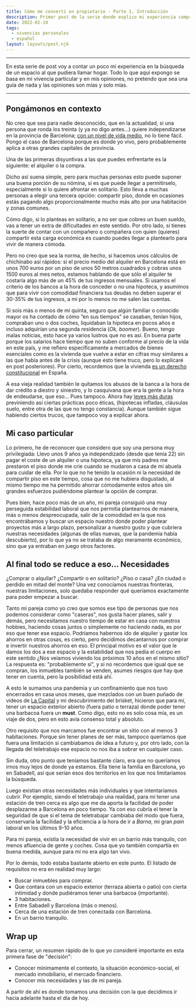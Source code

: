 ```yaml
---
title: Cómo me convertí en propietario - Parte 1, Introducción
description: Primer post de la serie donde explico mi experiencia comprando un inmueble
date: 2022-02-10
tags:
  - vivencias personales
  - español
layout: layouts/post.njk
---
```


---

En esta serie de post voy a contar un poco mi experiencia en la búsqueda de un espacio al que pudiera llamar hogar. Todo lo que aquí expongo se basa en mi vivencia particular y en mis opiniones, no pretendo que sea una guía de nada y las opiniones son mías y solo mías.

---

## Pongámonos en contexto

No creo que sea para nadie desconocido, que en la actualidad, si una persona que ronda los treinta (y ya no digo antes…) quiere independizarse en la provincia de Barcelona; [con un nivel de vida medio](https://www.ine.es/jaxiT3/Datos.htm?t=13928#!tabs-grafico), no lo tiene fácil. Pongo el caso de Barcelona porque es donde yo vivo, pero probablemente aplica a otras grandes capitales de provincia.

Una de las primeras disyuntivas a las que puedes enfrentarte es la siguiente: el alquiler o la compra.

Dicho así suena simple, pero para muchas personas esto puede suponer una buena porción de su nómina, si es que puede llegar a permitírselo, especialmente si lo quiere afrontar en solitario. Esto lleva a muchas personas a elegir una tercera opción: compartir piso, donde en ocasiones estás pagando algo proporcionalmente mucho más alto por una habitación y zonas comunes.

Cómo digo, si lo planteas en solitario, a no ser que cobres un buen sueldo, vas a tener un extra de dificultades en este sentido. Por otro lado, si tienes la suerte de contar con un compañero o compañera con quien (quieres) compartir esta carga económica es cuando puedes llegar a plantearlo para vivir de manera cómoda.

Pero no creo que sea la norma, de hecho, si hacemos unos cálculos de chichinabo así rápidos: si el precio medio del alquiler en Barcelona está en unos 700 euros por un piso de unos 50 metros cuadrados y cobras unos 1500 euros al mes netos, estamos hablando de que sólo el alquiler te costaría algo más de un 45% de tus ingresos mensuales. Si usamos el criterio de los bancos a la hora de conceder o no una hipoteca, y asumimos que para vivir con comodidad financiera tus deudas no deben superar el 30-35% de tus ingresos, a mi por lo menos no me salen las cuentas.

Si sois más o menos de mi quinta, seguro que algún familiar o conocido mayor os ha contado de cómo “en sus tiempos” se casaban, tenían hijos, compraban uno o dos coches, liquidaban la hipoteca en pocos años e incluso adquirían una segunda residencia (*Ok, boomer*).
Bueno, tengo malas noticias, esto hace ya varios lustros que no es así. En buena parte porque los salarios hace tiempo que no suben conforme al precio de la vida en este país, y me refiero específicamente a mercados de bienes esenciales como es la vivienda que vuelve a estar en cifras muy similares a las que había antes de la crisis (aunque esto tiene truco, pero lo explicaré en post posteriores). Por cierto, recordemos que la vivienda [es un derecho constitucional](https://app.congreso.es/consti/constitucion/indice/titulos/articulos.jsp?ini=47&tipo=2#:~:text=Todos%20los%20espa%C3%B1oles%20tienen%20derecho,general%20para%20impedir%20la%20especulaci%C3%B3n.) en España.

A esa vieja realidad también le quitamos los abusos de la banca a la hora de dar crédito a diestro y siniestro, y lo casquivana que era la gente a la hora de endeudarse, que eso… Pues tampoco. Ahora hay [leyes más duras](https://www.boe.es/buscar/doc.php?id=BOE-A-2019-3814) previniendo así ciertas prácticas poco éticas, (hipotecas infladas, cláusulas suelo, entre otra de las que no tengo constancia).
Aunque también sigue habiendo ciertos trucos, que tampoco voy a explicar ahora.

## Mi caso particular

Lo primero, he de reconocer que considero que soy una persona muy privilegiada: Llevo unos 9 años ya independizado (desde que tenía 22) sin pagar el coste de un alquiler o una hipoteca, ya que mis padres me prestaron el piso donde me crie cuando se mudaron a casa de mi abuela para cuidar de ella. Por lo que no he tenido la ocasión ni la necesidad de compartir piso en este tiempo, cosa que no me hubiera disgustado, al mismo tiempo me ha permitido ahorrar cómodamente estos años sin grandes esfuerzos pudiéndome plantear la opción de comprar.

Pues bien, hace poco más de un año, mi pareja consiguió una muy perseguida estabilidad laboral que nos permitía plantearnos de manera, más o menos despreocupada, salir de la comodidad en la que nos encontrábamos y buscar un espacio nuestro donde poder plantear proyectos más a largo plazo, personalizar a nuestro gusto y que cubriera nuestras necesidades (algunas de ellas nuevas, que la pandemia había descubierto), por lo que ya no se trataba de algo meramente económico, sino que ya entraban en juego otros factores.

## Al final todo se reduce a eso… Necesidades

¿Comprar o alquilar? ¿Compartir o en solitario? ¿Piso o casa? ¿En ciudad o perdido en mitad del monte? Una vez conocíamos nuestras fronteras, nuestras limitaciones, solo quedaba responder qué queríamos exactamente para poder empezar a buscar.

Tanto mi pareja como yo creo que somos ese tipo de personas que nos podemos considerar como "caseras", nos gusta hacer planes, salir y demás, pero necesitamos nuestro tiempo de estar en casa con nuestros hobbies, haciendo cosas juntos o simplemente no haciendo nada, es por eso que tener ese espacio. Podríamos habernos ido de alquiler y gastar los ahorros en otras cosas, es cierto, pero decidimos decantarnos por comprar e invertir nuestros ahorros en eso. El principal motivo es el valor que le damos los dos a ese espacio y la estabilidad que nos pedía el cuerpo en este sentido ¿Nos veíamos viviendo los próximos 10 años en el mismo sitio? La respuesta es: "probablemente sí", y si no recordemos que igual que se compran, los inmuebles también se venden, asumes riesgos que hay que tener en cuenta, pero la posibilidad está ahí.

A esto le sumamos una pandemia y un confinamiento que nos tuvo encerrados en casa unos meses, que mezclados con un buen puñado de videos de [La Capital](https://www.youtube.com/channel/UCEwl20VxZ3AwOgiKMZtI1GQ) y mi descubrimiento del brisket, hicieron que para mí, tener un espacio exterior abierto (fuera patio o terraza) donde poder tener una barbacoa fuera un **must**. Como digo, esto no es solo cosa mía, es un viaje de dos, pero en esto avía consenso total y absoluto.

Otro requisito que nos marcamos fue encontrar un sitio con al menos 3 habitaciones. Porque sin tener planes de ser más, tampoco queríamos que fuera una limitación si cambiabamos de idea a futuro y, por otro lado, con la llegada del teletrabajo ese espacio no nos iba a sobrar en cualquier caso.

Sin duda, otro punto que teníamos bastante claro, era que no queríamos irnos muy lejos de donde ya estamos. Ella tiene la familia en Barcelona, yo en Sabadell, así que serían esos dos territorios en los que nos limitaríamos la búsqueda.

Luego existían otras necesidades más individuales y que intentaríamos cubrir. Por ejemplo, siendo el teletrabajo una realidad, para mí tener una estación de tren cerca es algo que me da aporta la facilidad de poder desplazarme a Barcelona en poco tiempo.
Ya con eso cubría el tener la seguridad de que si el tema de teletrabajar cambiaba del modo que fuera, conservaría la facilidad y la eficiencia a la hora de ir a *Barna*, mi gran *pain* laboral en los últimos 9-10 años.

Para mi pareja, existía la necesidad de vivir en un barrio más tranquilo, con menos afluencia de gente y coches. Cosa que yo también compartía en buena medida, aunque para mí no era algo tan vivo.

Por lo demás, todo estaba bastante abierto en este punto. El listado de requisitos no era en realidad muy largo:

- Buscar inmuebles para comprar.
- Que contara con un espacio exterior (terraza abierta o patio) con cierta intimidad y donde pudiéramos tener una barbacoa (importante).
- 3 habitaciones.
- Entre Sabadell y Barcelona (más o menos).
- Cerca de una estación de tren conectada con Barcelona.
- En un barrio tranquilo.

## Wrap up

Para cerrar, un resumen rápido de lo que yo consideré importante en esta primera fase de "decisión":

* Conocer mínimamente el contexto, la situación económico-social, el mercado inmobiliario, el mercado financiero.
* Conocer mis necesidades y las de mi pareja.

A partir de ahí es donde tomamos una decisión con la que decidimos ir hacia adelante hasta el día de hoy.